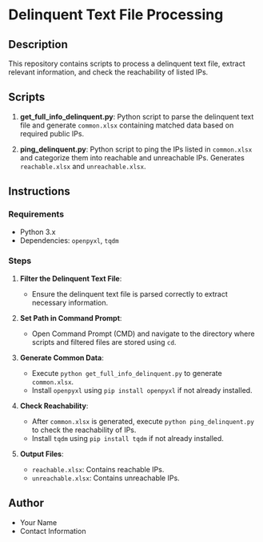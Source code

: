 # Delinquent Text File Processing

## Description

This repository contains scripts to process a delinquent text file, extract relevant information, and check the reachability of listed IPs.

## Scripts

1. **get_full_info_delinquent.py**: Python script to parse the delinquent text file and generate `common.xlsx` containing matched data based on required public IPs.

2. **ping_delinquent.py**: Python script to ping the IPs listed in `common.xlsx` and categorize them into reachable and unreachable IPs. Generates `reachable.xlsx` and `unreachable.xlsx`.

## Instructions

### Requirements

- Python 3.x
- Dependencies: `openpyxl`, `tqdm`

### Steps

1. **Filter the Delinquent Text File**:
   - Ensure the delinquent text file is parsed correctly to extract necessary information.

2. **Set Path in Command Prompt**:
   - Open Command Prompt (CMD) and navigate to the directory where scripts and filtered files are stored using `cd`.

3. **Generate Common Data**:
   - Execute `python get_full_info_delinquent.py` to generate `common.xlsx`.
   - Install `openpyxl` using `pip install openpyxl` if not already installed.

4. **Check Reachability**:
   - After `common.xlsx` is generated, execute `python ping_delinquent.py` to check the reachability of IPs.
   - Install `tqdm` using `pip install tqdm` if not already installed.

5. **Output Files**:
   - `reachable.xlsx`: Contains reachable IPs.
   - `unreachable.xlsx`: Contains unreachable IPs.

## Author

- Your Name
- Contact Information
